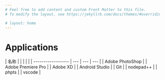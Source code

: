 ```yaml
---
# Feel free to add content and custom Front Matter to this file.
# To modify the layout, see https://jekyllrb.com/docs/themes/#overriding-theme-defaults

# layout: home
---
```


# Applications

| 名称               |     |     |     |  |
| ------------------ | --- | --- | --- |
| Adobe PhotoShop    |
| Adobe Premiere Pro |
| Adobe XD           |
| Android Studio     |
| Git                |
| nodepad++          |
| phpts              |
| vscode             |
